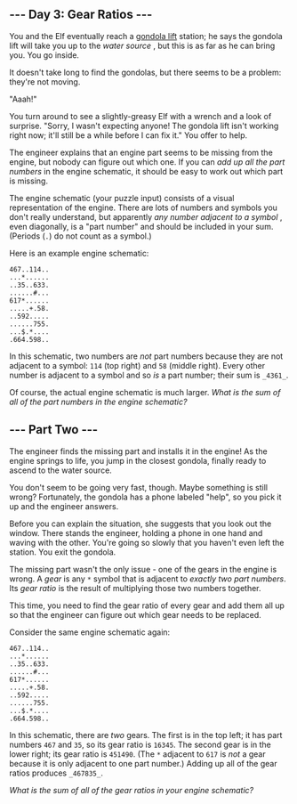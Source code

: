 ## \--- Day 3: Gear Ratios ---

You and the Elf eventually reach a [gondola
lift](https://en.wikipedia.org/wiki/Gondola_lift) station; he says the gondola
lift will take you up to the _water source_ , but this is as far as he can
bring you. You go inside.

It doesn't take long to find the gondolas, but there seems to be a problem:
they're not moving.

"Aaah!"

You turn around to see a slightly-greasy Elf with a wrench and a look of
surprise. "Sorry, I wasn't expecting anyone! The gondola lift isn't working
right now; it'll still be a while before I can fix it." You offer to help.

The engineer explains that an engine part seems to be missing from the engine,
but nobody can figure out which one. If you can _add up all the part numbers_
in the engine schematic, it should be easy to work out which part is missing.

The engine schematic (your puzzle input) consists of a visual representation
of the engine. There are lots of numbers and symbols you don't really
understand, but apparently _any number adjacent to a symbol_ , even
diagonally, is a "part number" and should be included in your sum. (Periods
(`.`) do not count as a symbol.)

Here is an example engine schematic:

    
    
    467..114..
    ...*......
    ..35..633.
    ......#...
    617*......
    .....+.58.
    ..592.....
    ......755.
    ...$.*....
    .664.598..
    

In this schematic, two numbers are _not_ part numbers because they are not
adjacent to a symbol: `114` (top right) and `58` (middle right). Every other
number is adjacent to a symbol and so _is_ a part number; their sum is
`_4361_`.

Of course, the actual engine schematic is much larger. _What is the sum of all
of the part numbers in the engine schematic?_






## \--- Part Two ---

The engineer finds the missing part and installs it in the engine! As the
engine springs to life, you jump in the closest gondola, finally ready to
ascend to the water source.

You don't seem to be going very fast, though. Maybe something is still wrong?
Fortunately, the gondola has a phone labeled "help", so you pick it up and the
engineer answers.

Before you can explain the situation, she suggests that you look out the
window. There stands the engineer, holding a phone in one hand and waving with
the other. You're going so slowly that you haven't even left the station. You
exit the gondola.

The missing part wasn't the only issue - one of the gears in the engine is
wrong. A _gear_ is any `*` symbol that is adjacent to _exactly two part
numbers_. Its _gear ratio_ is the result of multiplying those two numbers
together.

This time, you need to find the gear ratio of every gear and add them all up
so that the engineer can figure out which gear needs to be replaced.

Consider the same engine schematic again:

    
    
    467..114..
    ...*......
    ..35..633.
    ......#...
    617*......
    .....+.58.
    ..592.....
    ......755.
    ...$.*....
    .664.598..
    

In this schematic, there are _two_ gears. The first is in the top left; it has
part numbers `467` and `35`, so its gear ratio is `16345`. The second gear is
in the lower right; its gear ratio is `451490`. (The `*` adjacent to `617` is
_not_ a gear because it is only adjacent to one part number.) Adding up all of
the gear ratios produces `_467835_`.

_What is the sum of all of the gear ratios in your engine schematic?_

